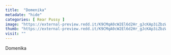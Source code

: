 ```yaml
---
title:  "Domenika"
metadate: "hide"
categories: [ Rear Pussy ]
image: "https://external-preview.redd.it/K9CMqA0cW2El6d2Hr_gJcKAp3iZbzWQehCTfo9NpWyQ.jpg?auto=webp&s=5b6d6dec03bdeb6a2efc34c6ccd11e5914066165"
thumb: "https://external-preview.redd.it/K9CMqA0cW2El6d2Hr_gJcKAp3iZbzWQehCTfo9NpWyQ.jpg?width=1080&crop=smart&auto=webp&s=2a6d4319441aa3650d12d91b0fd0182e8fc5860a"
visit: ""
---
```

Domenika
